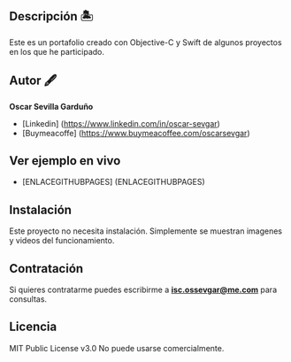 ## Descripción 🏝️

Este es un portafolio creado con Objective-C y Swift de algunos proyectos en los que he participado.

## Autor 🖋️
**Oscar Sevilla Garduño**

* [Linkedin] (https://www.linkedin.com/in/oscar-sevgar)
* [Buymeacoffe] (https://www.buymeacoffee.com/oscarsevgar)

## Ver ejemplo en vivo
- [ENLACEGITHUBPAGES] (ENLACEGITHUBPAGES)

## Instalación
Este proyecto no necesita instalación. Simplemente se muestran imagenes y videos del funcionamiento.

## Contratación
Si quieres contratarme puedes escribirme a **isc.ossevgar@me.com** para consultas.

## Licencia
MIT Public License v3.0
No puede usarse comercialmente.
